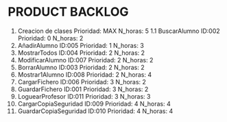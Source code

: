 # PRODUCT BACKLOG

1. Creacion de clases Prioridad: MAX N_horas: 5
1.1 BuscarAlumno ID:002 Prioridad: 0 N_horas: 2
2. AñadirAlumno ID:005 Prioridad: 1 N_horas: 3
3. MostrarTodos ID:004 Prioridad: 2 N_horas: 2
4. ModificarAlumno ID:007 Prioridad: 2 N_horas: 2
5. BorrarAlumno ID:003 Prioridad: 2 N_horas: 2
6. Mostrar1Alumno ID:008 Prioridad: 2 N_horas: 4
7. CargarFichero ID:006 Prioridad: 3 N_horas: 2
8. GuardarFichero ID:001 Prioridad: 3 N_horas: 2
9. LoguearProfesor ID:011 Prioridad: 3 N_horas: 3
10. CargarCopiaSeguridad ID:009 Prioridad: 4 N_horas: 4
11. GuardarCopiaSeguridad ID:010 Prioridad: 4 N_horas: 4


